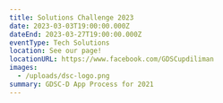 ```yaml
---
title: Solutions Challenge 2023
date: 2023-03-03T19:00:00.000Z
dateEnd: 2023-03-27T19:00:00.000Z
eventType: Tech Solutions
location: See our page!
locationURL: https://www.facebook.com/GDSCupdiliman
images:
  - /uploads/dsc-logo.png
summary: GDSC-D App Process for 2021
---
```

